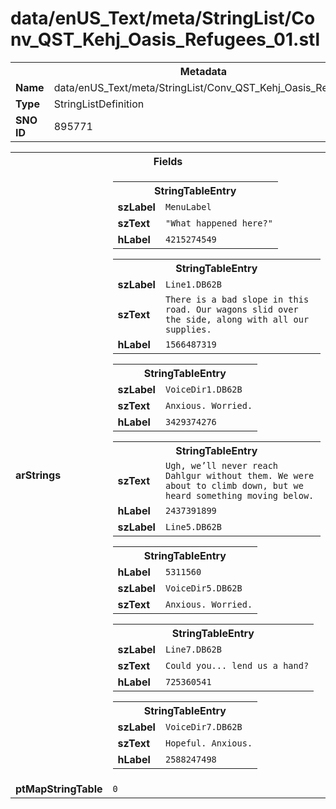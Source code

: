<h1>data/enUS_Text/meta/StringList/Conv_QST_Kehj_Oasis_Refugees_01.stl</h1><table><tr><th colspan="100%">Metadata</th></tr><tr><td><b>Name</b></td><td>data/enUS_Text/meta/StringList/Conv_QST_Kehj_Oasis_Refugees_01.stl</td></tr><tr><td><b>Type</b></td><td>StringListDefinition</td></tr><tr><td><b>SNO ID</b></td><td>895771</td></tr></table>

<table><tr><th colspan="100%">Fields</th></tr><tr><td><b>arStrings</b></td><td><table><tr><th colspan="100%">StringTableEntry</th></tr><tr><td><b>szLabel</b></td><td><code>MenuLabel</code></td></tr><tr><td><b>szText</b></td><td><code>"What happened here?"</code></td></tr><tr><td><b>hLabel</b></td><td><code>4215274549</code></td></tr></table>


<table><tr><th colspan="100%">StringTableEntry</th></tr><tr><td><b>szLabel</b></td><td><code>Line1.DB62B</code></td></tr><tr><td><b>szText</b></td><td><code>There is a bad slope in this road. Our wagons slid over the side, along with all our supplies.</code></td></tr><tr><td><b>hLabel</b></td><td><code>1566487319</code></td></tr></table>


<table><tr><th colspan="100%">StringTableEntry</th></tr><tr><td><b>szLabel</b></td><td><code>VoiceDir1.DB62B</code></td></tr><tr><td><b>szText</b></td><td><code>Anxious. Worried.</code></td></tr><tr><td><b>hLabel</b></td><td><code>3429374276</code></td></tr></table>


<table><tr><th colspan="100%">StringTableEntry</th></tr><tr><td><b>szText</b></td><td><code>Ugh, we’ll never reach Dahlgur without them. We were about to climb down, but we heard something moving below.</code></td></tr><tr><td><b>hLabel</b></td><td><code>2437391899</code></td></tr><tr><td><b>szLabel</b></td><td><code>Line5.DB62B</code></td></tr></table>


<table><tr><th colspan="100%">StringTableEntry</th></tr><tr><td><b>hLabel</b></td><td><code>5311560</code></td></tr><tr><td><b>szLabel</b></td><td><code>VoiceDir5.DB62B</code></td></tr><tr><td><b>szText</b></td><td><code>Anxious. Worried.</code></td></tr></table>


<table><tr><th colspan="100%">StringTableEntry</th></tr><tr><td><b>szLabel</b></td><td><code>Line7.DB62B</code></td></tr><tr><td><b>szText</b></td><td><code>Could you... lend us a hand?</code></td></tr><tr><td><b>hLabel</b></td><td><code>725360541</code></td></tr></table>


<table><tr><th colspan="100%">StringTableEntry</th></tr><tr><td><b>szLabel</b></td><td><code>VoiceDir7.DB62B</code></td></tr><tr><td><b>szText</b></td><td><code>Hopeful. Anxious.</code></td></tr><tr><td><b>hLabel</b></td><td><code>2588247498</code></td></tr></table>


</td></tr><tr><td><b>ptMapStringTable</b></td><td><code>0</code></td></tr></table>


